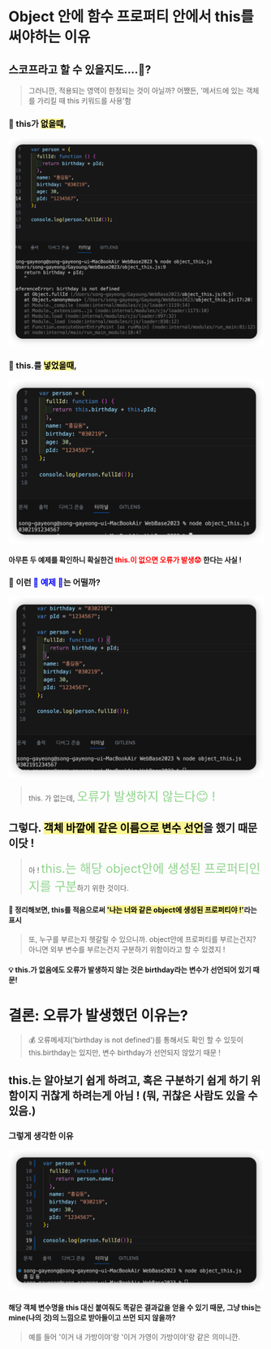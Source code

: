 # Object 안에 함수 프로퍼티 안에서 this를 써야하는 이유

## 스코프라고 할 수 있을지도....🤔?

> 그러니깐, 적용되는 영역이 한정되는 것이 아닐까? 어쨌든, '메서드에 있는 객체를 가리킬 때 this 키워드를 사용'함

### 🌟 this가 <span style='background-color: #fbf595; color:#000'>없을때</span>,

<img src = "img/ex01.png" />

### 🌟 this.를 <span style='background-color: #fbf595; color:#000'>넣었을때</span>,

<img src = "img/ex02.png" />

#### 아무튼 두 예제를 확인하니 확실한건 <span style= 'color: red'>this.이 없으면 오류가 발생😟</span> 한다는 사실 !

### 🌟 이런 <span style= 'color: blue'>🩷 예제 🩷</span>는 어떨까?

<img src = "img/ex03.png" />

> this. 가 없는데, <span style= 'color: #90d48d; font-size: 24px'>오류가 발생하지 않는다😊 !</span>

## 그렇다. <span style='background-color: #fbf595; color:#000'>객체 바깥에 같은 이름으로 변수 선언</span>을 했기 때문이닷 !

> 아 ! <span style= 'color: #90d48d; font-size: 24px'>this.는 해당 object안에 생성된 프로퍼티인지를 구분</span>하기 위한 것이다.

#### 📌 정리해보면, this를 적음으로써 <span style='background-color: #fbf595; color:#000'>'나는 너와 같은 object에 생성된 프로퍼티야 !'</span>라는 표시

> 또, 누구를 부르는지 헷갈릴 수 있으니까. object안에 프로퍼티를 부르는건지? 아니면 외부 변수를 부르는건지 구분하기 위함이라고 할 수 있겠지 !

#### 💡 this.가 없음에도 오류가 발생하지 않는 것은 birthday라는 변수가 선언되어 있기 때문!

# 결론: 오류가 발생했던 이유는?

> 💰 오류메세지('birthday is not defined')를 통해서도 확인 할 수 있듯이 this.birthday는 있지만, 변수 birthday가 선언되지 않았기 때문 !

## this.는 알아보기 쉽게 하려고, 혹은 구분하기 쉽게 하기 위함이지 귀찮게 하려는게 아님 ! (뭐, 귀찮은 사람도 있을 수 있음.)

### 그렇게 생각한 이유

<img src = "img/ex04.png" />

#### 해당 객체 변수명을 this 대신 붙여줘도 똑같은 결과값을 얻을 수 있기 때문, 그냥 this는 mine(나의 것)의 느낌으로 받아들이고 쓰먼 되지 않을까?

> 예를 들어 '이거 내 가방이야'랑 '이거 가영이 가방이야'랑 같은 의미니깐.
